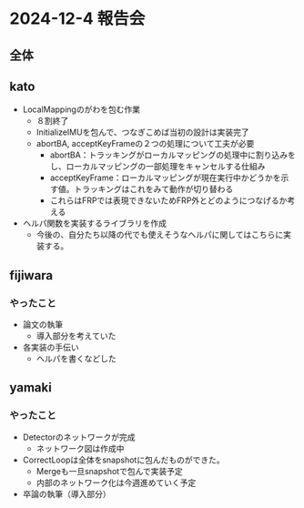 # 2024-12-4 報告会

## 全体

## kato

- LocalMappingのがわを包む作業
  - ８割終了
  - InitializeIMUを包んで、つなぎこめば当初の設計は実装完了
  - abortBA, acceptKeyFrameの２つの処理について工夫が必要
    - abortBA：トラッキングがローカルマッピングの処理中に割り込みをし、ローカルマッピングの一部処理をキャンセルする仕組み
    - acceptKeyFrame：ローカルマッピングが現在実行中かどうかを示す値。トラッキングはこれをみて動作が切り替わる
    - これらはFRPでは表現できないためFRP外とどのようにつなげるか考える
- ヘルパ関数を実装するライブラリを作成
  - 今後の、自分たち以降の代でも使えそうなヘルパに関してはこちらに実装する。

## fijiwara

### やったこと

- 論文の執筆
  - 導入部分を考えていた
- 各実装の手伝い
  - ヘルパを書くなどした

## yamaki

### やったこと

- Detectorのネットワークが完成
  - ネットワーク図は作成中
- CorrectLoopは全体をsnapshotに包んだものができた。
  - Mergeも一旦snapshotで包んで実装予定
  - 内部のネットワーク化は今週進めていく予定
- 卒論の執筆（導入部分）
